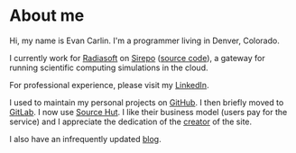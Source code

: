 # About me
Hi, my name is Evan Carlin. I'm a programmer living in Denver,
Colorado.

I currently work for [Radiasoft](https://radiasoft.net/) on
[Sirepo](https://www.sirepo.com/) ([source
code](https://github.com/radiasoft/sirepo/)), a gateway for running
scientific computing simulations in the cloud.

For professional experience, please visit my
[LinkedIn](https://www.linkedin.com/in/evan-carlin/).

I used to maintain my personal projects on
[GitHub](https://github.com/e-carlin).  I then briefly moved to
[GitLab](https://gitlab.com/e-carlin). I now use [Source
Hut](https://git.sr.ht/~e-carlin/). I like their business model (users
pay for the service) and I appreciate the dedication of the
[creator](https://drewdevault.com/) of the site.

I also have an infrequently updated [blog](https://evan.carlin.com/).
